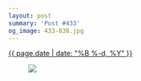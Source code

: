```yaml
---
layout: post
summary: 'Post #433'
og_image: 433-838.jpg
---
```


<div class="post">
 <time>
  <a href="/433">
   {{ page.date | date: "%B %-d, %Y" }}
  </a>
 </time>
 <a href="/433">
  <figure data-taken="10/17/2015">
   <img sizes="(min-width: 700px) 50vw, calc(100vw - 2rem)" src="{{ site.assets_url }}/433-419.jpg" srcset="{{ site.assets_url }}/433-838.jpg 838w, {{ site.assets_url }}/433-628.jpg 628w, {{ site.assets_url }}/433-419.jpg 419w, {{ site.assets_url }}/433-210.jpg 210w"/>
  </figure>
 </a>
</div>
